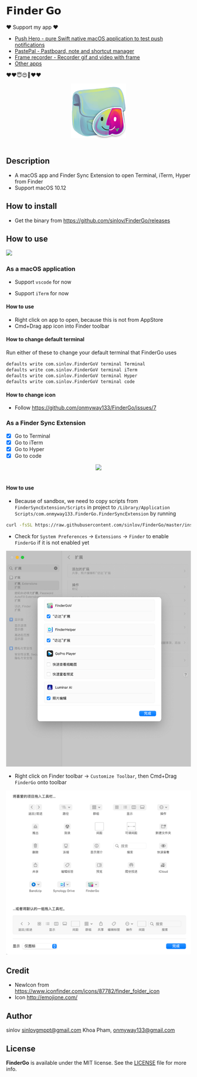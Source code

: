 # 𝗙𝗶𝗻𝗱𝗲𝗿 𝗚𝗼

❤️ Support my app ❤️

- [Push Hero - pure Swift native macOS application to test push notifications](https://www.producthunt.com/posts/push-hero-2)
- [PastePal - Pastboard, note and shortcut manager](https://www.producthunt.com/posts/pastepal)
- [Frame recorder - Recorder gif and video with frame](https://www.producthunt.com/posts/frame-recorder)
- [Other apps](https://onmyway133.github.io/projects/)

❤️❤️😇😍🤘❤️❤️

<div align = "center">
<img src="Images/Icon.png" width="150" height="150" />
<br>
<br>
</div>

## Description

- A macOS app and Finder Sync Extension to open Terminal, iTerm, Hyper from Finder
- Support macOS 10.12

## How to install

- Get the binary from https://github.com/sinlov/FinderGo/releases

## How to use

![](Images/go1.gif)

### As a macOS application

- Support `vscode` for now

- Support `iTerm` for now

#### How to use
- Right click on app to open, because this is not from AppStore
- Cmd+Drag app icon into Finder toolbar

#### How to change default terminal

Run either of these to change your default terminal that FinderGo uses

```
defaults write com.sinlov.FinderGoV terminal Terminal
defaults write com.sinlov.FinderGoV terminal iTerm
defaults write com.sinlov.FinderGoV terminal Hyper
defaults write com.sinlov.FinderGoV terminal code
```

#### How to change icon

- Follow https://github.com/onmyway133/FinderGo/issues/7


### As a Finder Sync Extension

- [x] Go to Terminal
- [x] Go to iTerm
- [x] Go to Hyper
- [x] Go to code

<div align = "center">
<img src="Images/screenshot2.png" />
<br>
<br>
</div>

#### How to use

- Because of sandbox, we need to copy scripts from `FinderSyncExtension/Scripts` in project to `/Library/Application Scripts/com.onmyway133.FinderGo.FinderSyncExtension` by running

```sh
curl -fsSL https://raw.githubusercontent.com/sinlov/FinderGo/master/install.sh | sh
```

- Check for `System Preferences` -> `Extensions` -> `Finder` to enable `FinderGo` if it is not enabled yet

![](Images/extension.png)

- Right click on Finder toolbar -> `Customize Toolbar`, then Cmd+Drag `FinderGo` onto toolbar

![](Images/toolbar.png)

## Credit

- NewIcon from https://www.iconfinder.com/icons/87782/finder_folder_icon
- Icon http://emojione.com/

## Author

sinlov sinlovgmppt@gmail.com
Khoa Pham, onmyway133@gmail.com

## License

**FinderGo** is available under the MIT license. See the [LICENSE](https://github.com/onmyway133/FinderGo/blob/master/LICENSE.md) file for more info.
